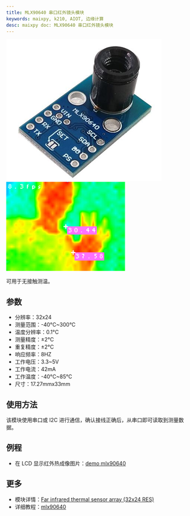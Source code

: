 ```yaml
---
title: MLX90640 串口红外镜头模块
keywords: maixpy, k210, AIOT, 边缘计算
desc: maixpy doc: MLX90640 串口红外镜头模块
---
```



<img src="./../../../assets/hardware/other/mlx90640_hot_map3.jpg">
<img src="../../../assets/hardware/other/k210_mlx90640_hot_map2.jpg">

可用于无接触测温。

## 参数

* 分辨率：32x24
* 测量范围：-40°C~300°C
* 温度分辨率：0.1°C
* 测量精度：±2°C
* 重复精度：±2°C
* 响应频率：8HZ
* 工作电压：3.3~5V
* 工作电流：42mA
* 工作温度：-40°C~85°C
* 尺寸：17.27mmx33mm

## 使用方法

该模块使用串口或 I2C 进行通信，确认接线正确后，从串口即可读取到测量数据。

## 例程

* 在 LCD 显示红外热成像图片：[demo mlx90640](https://github.com/sipeed/MaixPy_scripts/tree/master/modules/others/mlx90640)

## 更多

* 模块详情：[Far infrared thermal sensor array (32x24 RES)](https://www.melexis.com/en/product/MLX90640/Far-Infrared-Thermal-Sensor-Array)
* 详细教程：[mlx90640](https://neucrack.com/p/189)